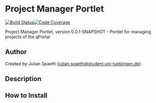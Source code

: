 # Project Manager Portlet

[![Build Status](https://travis-ci.org/qbicsoftware/project-manager-portlet.svg?branch=master)](https://travis-ci.org/qbicsoftware/project-manager-portlet)[![Code Coverage]( https://codecov.io/gh/qbicsoftware/project-manager-portlet/branch/master/graph/badge.svg)](https://codecov.io/gh/qbicsoftware/project-manager-portlet)

Project Manager Portlet, version 0.0.1-SNAPSHOT - Portlet for managing projects of the qPortal

## Author

Created by Julian Spaeth (julian.spaeth@student.uni-tuebingen.de).

## Description

## How to Install
